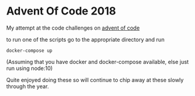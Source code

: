 # Advent Of Code 2018

My attempt at the code challenges on [advent of code](https://adventofcode.com)

to run one of the scripts go to the appropriate directory and run

`docker-compose up`

(Assuming that you have docker and docker-compose available, else just run using node:10)

Quite enjoyed doing these so will continue to chip away at these slowly through the year.
